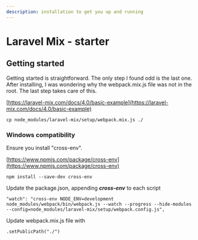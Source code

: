 ```yaml
---
description: installation to get you up and running
---
```


# Laravel Mix - starter

## Getting started

Getting started is straightforward. The only step I found odd is the last one. After installing, I was wondering why the webpack.mix.js file was not in the root. The last step takes care of this.

[https://laravel-mix.com/docs/4.0/basic-example](https://laravel-mix.com/docs/4.0/basic-example)

```text
cp node_modules/laravel-mix/setup/webpack.mix.js ./
```

### Windows compatibility

Ensure you install "cross-env". 

[https://www.npmjs.com/package/cross-env](https://www.npmjs.com/package/cross-env)

```text
npm install --save-dev cross-env
```

Update the package.json, appending _**cross-env**_ to each script

```text
"watch": "cross-env NODE_ENV=development node_modules/webpack/bin/webpack.js --watch --progress --hide-modules --config=node_modules/laravel-mix/setup/webpack.config.js",
```

Update webpack.mix.js file with 

```text
.setPublicPath("./")
```

